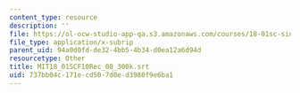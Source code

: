 ```yaml
---
content_type: resource
description: ''
file: https://ol-ocw-studio-app-qa.s3.amazonaws.com/courses/18-01sc-single-variable-calculus-fall-2010/737bb04c171ecd507d0ed3980f9e6ba1_MIT18_01SCF10Rec_08_300k.srt
file_type: application/x-subrip
parent_uid: 94a0d0fd-de32-4bb5-4b34-d0ea12a6d94d
resourcetype: Other
title: MIT18_01SCF10Rec_08_300k.srt
uid: 737bb04c-171e-cd50-7d0e-d3980f9e6ba1
---
```

